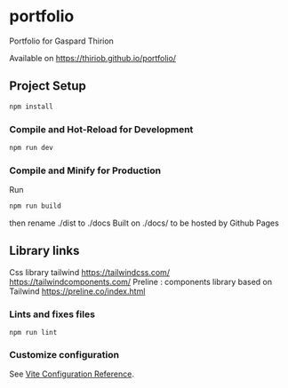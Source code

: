 # portfolio

Portfolio for Gaspard Thirion

Available on https://thiriob.github.io/portfolio/

## Project Setup

```sh
npm install
```

### Compile and Hot-Reload for Development

```sh
npm run dev
```

### Compile and Minify for Production
Run
```sh
npm run build
```
then rename ./dist to ./docs
Built on ./docs/ to be hosted by Github Pages

## Library links

Css library tailwind
https://tailwindcss.com/
https://tailwindcomponents.com/
Preline : components library based on Tailwind
https://preline.co/index.html

### Lints and fixes files
```
npm run lint
```

### Customize configuration

See [Vite Configuration Reference](https://vitejs.dev/config/).

